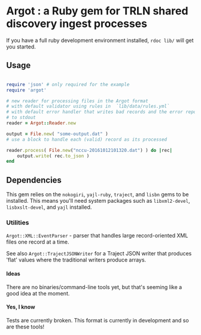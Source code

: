 # Argot : a Ruby gem for TRLN shared discovery ingest processes

If you have a full ruby development environment installed, `rdoc lib/` 
will get you started.

## Usage 

```ruby

require 'json' # only required for the example
require 'argot'

# new reader for processing files in the Argot format
# with default validator using rules in  `lib/data/rules.yml`
# with default error handler that writes bad records and the error report
# to stdout
reader = Argot::Reader.new

output = File.new( "some-output.dat" ) 
# use a block to handle each (valid) record as its processed

reader.process( File.new("nccu-20161012101320.dat") ) do |rec|
    output.write( rec.to_json )
end
```

## Dependencies

This gem relies on the `nokogiri`, `yajl-ruby`, `traject`, and `lisbn` gems to
be installed.  This means you'll need system packages such as `libxml2-devel`,
`lisbxslt-devel`, and `yajl` installed.

### Utilities

`Argot::XML::EventParser` - parser that handles large record-oriented XML files
one record at a time.
 
See also `Argot::TrajectJSONWriter` for a Traject JSON writer that produces
'flat' values where the traditional writers produce arrays.

#### Ideas

There are no binaries/command-line tools yet, but that's seeming like a good
idea at the moment.

#### Yes, I know

Tests are currently broken.  This format is currently in development and so are these tools!
